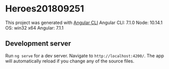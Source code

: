 # Heroes201809251

This project was generated with [Angular CLI](https://github.com/angular/angular-cli)
Angular CLI: 7.1.0
Node: 10.14.1
OS: win32 x64
Angular: 7.1.1

## Development server

Run `ng serve` for a dev server. Navigate to `http://localhost:4200/`. The app will automatically reload if you change any of the source files.

